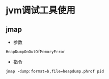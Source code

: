 # jvm调试工具使用

## jmap

* 参数
```
HeapDumpOnOutOfMemoryError
```
* 指令
```
jmap -dump:format=b,file=heapdump.phrof pid
```
